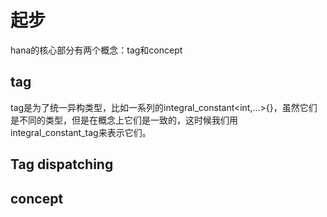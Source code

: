 起步
======

hana的核心部分有两个概念：tag和concept

tag
------

tag是为了统一异构类型，比如一系列的integral_constant<int,...>{}，虽然它们是不同的类型，但是在概念上它们是一致的，这时候我们用integral_constant_tag来表示它们。

Tag dispatching
---------------

concept
--------


